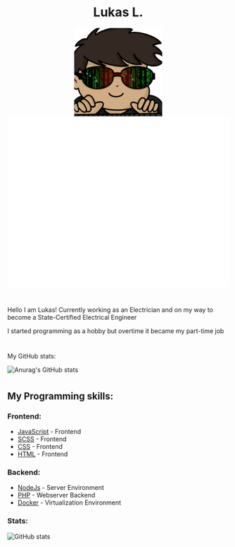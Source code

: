 <h1 align="center"> Lukas L. </h1>
<p align="center">
 <img width=200px height=200px src="./images/Hacker_Luki.png" alt="Project logo"></a>

  <img src="./github-metrics.svg" alt="Project logo">
</p>

<h1></h1>

<p> Hello I am Lukas! Currently working as an Electrician and on my way to become a State-Certified Electrical Engineer </p>
<p>I started programming as a hobby but overtime it became my part-time job</p>

<h1></h1>
<p> My GitHub stats: </p>

![Anurag's GitHub stats](https://github-readme-stats.vercel.app/api?username=LukasL28&count_private=true&theme=radical)
<h1></h1>
<h2>My Programming skills:</h2>

<h3> Frontend: </h3>

- [JavaScript](https://en.wikipedia.org/wiki/JavaScript) - Frontend
- [SCSS](https://sass-lang.com/) - Frontend
- [CSS](https://en.wikipedia.org/wiki/CSS) - Frontend
- [HTML](https://en.wikipedia.org/wiki/HTML) - Frontend

<h3> Backend: </h3>

- [NodeJs](https://nodejs.org/en/) - Server Environment
- [PHP](https://www.php.net/) - Webserver Backend
- [Docker](https://www.docker.com/) - Virtualization Environment

<h3> Stats: </h3>

![GitHub stats](https://github-readme-stats.vercel.app/api/top-langs/?username=LukasL28&theme=dracula)
